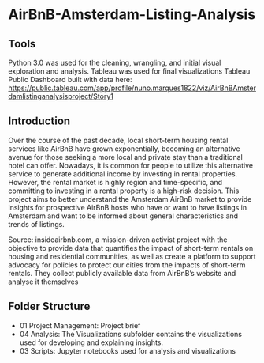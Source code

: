 # AirBnB-Amsterdam-Listing-Analysis

## Tools
Python 3.0 was used for the cleaning, wrangling, and initial visual exploration and analysis. Tableau was used for final visualizations
Tableau Public Dashboard built with data here: https://public.tableau.com/app/profile/nuno.marques1822/viz/AirBnBAmsterdamlistinganalysisproject/Story1 

## Introduction
Over the course of the past decade, local short-term housing rental services like AirBnB have grown exponentially, becoming an alternative avenue for those seeking a more local and private stay than a traditional hotel can offer. Nowadays, it is common for people to utilize this alternative service to generate additional income by investing in rental properties. However, the rental market is highly region and time-specific, and committing to investing in a rental property is a high-risk decision. This project aims to better understand the Amsterdam AirBnB market to provide insights for prospective AirBnB hosts who have or want to have listings in Amsterdam and want to be informed about general characteristics and trends of listings.

Source: insideairbnb.com, a mission-driven activist project with the objective to provide data that quantifies the impact of short-term rentals on housing and residential communities, as well as create a platform to support advocacy for policies to protect our cities from the impacts of short-term rentals. They collect publicly available data from AirBnB’s website and analyse it themselves

## Folder Structure
* 01 Project Management: Project brief
* 04 Analysis: The Visualizations subfolder contains the visualizations used for developing and explaining insights.
* 03 Scripts: Jupyter notebooks used for analysis and visualizations
